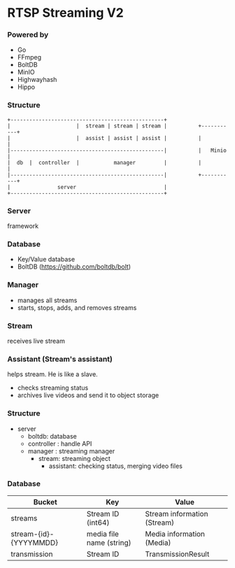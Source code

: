 # RTSP Streaming V2

### Powered by

* Go
* FFmpeg
* BoltDB
* MinIO
* Highwayhash
* Hippo


### Structure

```
+-------------------------------------------------+
|                     |  stream | stream | stream |          +-----------+
|                     |  assist | assist | assist |          |           |
|-------------------------------------------------|          |   Minio   |
|  db  |  controller  |           manager         |          |           |
|-------------------------------------------------|          +-----------+
|               server                            |
+-------------------------------------------------+
```

### Server

framework

### Database

- Key/Value database
- BoltDB (https://github.com/boltdb/bolt)

### Manager

- manages all streams
- starts, stops, adds, and removes streams

### Stream

receives live stream

### Assistant (Stream's assistant)

helps stream. He is like a slave.

- checks streaming status
- archives live videos and send it to object storage

### Structure

* server
    - boltdb: database
    - controller : handle API
    - manager : streaming manager
        - stream: streaming object
            -  assistant: checking status, merging video files


### Database

|Bucket|Key|Value|
|---|---|---|
|streams|Stream ID (int64)|Stream information (Stream)|
|stream-{id}-{YYYYMMDD}|media file name (string)|Media information (Media)|
|transmission|Stream ID|TransmissionResult|
